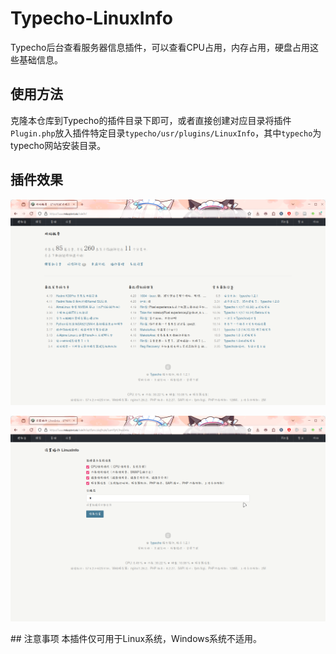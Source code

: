 # Typecho-LinuxInfo
 Typecho后台查看服务器信息插件，可以查看CPU占用，内存占用，硬盘占用这些基础信息。
## 使用方法
克隆本仓库到Typecho的插件目录下即可，或者直接创建对应目录将插件`Plugin.php`放入插件特定目录`typecho/usr/plugins/LinuxInfo`，其中`typecho`为typecho网站安装目录。
## 插件效果
<p align="center">
    <img style="width: 750px;" src="./.sample_img/01.png" />
</p>
<p align="center">
    <img style="width: 750px;" src="./.sample_img/02.png" />
</p>
## 注意事项
本插件仅可用于Linux系统，Windows系统不适用。
